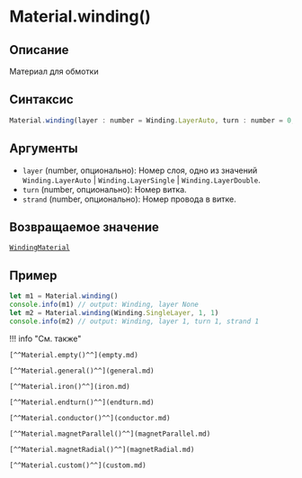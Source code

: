 # Material.winding()

## Описание
Материал для обмотки

## Синтаксис
```javascript
Material.winding(layer : number = Winding.LayerAuto, turn : number = 0, strand : number = 0) : WindingMaterial
``` 

## Аргументы
- `layer` (number, опционально): Номер слоя, одно из значений `Winding.LayerAuto` | `Winding.LayerSingle` | `Winding.LayerDouble`.
- `turn` (number, опционально): Номер витка.
- `strand` (number, опционально): Номер провода в витке.

## Возвращаемое значение
[`WindingMaterial`](./../../../types/materials/WindingMaterial/_index.md)

## Пример
``` javascript linenums="1"
let m1 = Material.winding()
console.info(m1) // output: Winding, layer None
let m2 = Material.winding(Winding.SingleLayer, 1, 1)
console.info(m2) // output: Winding, layer 1, turn 1, strand 1
``` 

!!! info "См. также"

    [^^Material.empty()^^](empty.md)

    [^^Material.general()^^](general.md)

    [^^Material.iron()^^](iron.md)

    [^^Material.endturn()^^](endturn.md)

    [^^Material.conductor()^^](conductor.md)

    [^^Material.magnetParallel()^^](magnetParallel.md)

    [^^Material.magnetRadial()^^](magnetRadial.md)
    
    [^^Material.custom()^^](custom.md)
